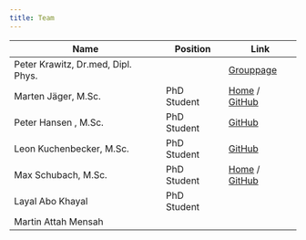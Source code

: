 ```yaml
---
title: Team
---
```



Name                                | Position        | Link
------------------------------------|-----------------|-----------------
Peter Krawitz, Dr.med, Dipl. Phys.  |                 | [Grouppage](http://krawitz.charite.de/)
Marten Jäger, M.Sc.                 | PhD Student     | [Home](team_jaeger.html) / [GitHub](https://github.com/martenj)
Peter Hansen , M.Sc.                | PhD Student     | [GitHub](https://github.com/hansenp)
Leon Kuchenbecker, M.Sc.            | PhD Student     | [GitHub](https://github.com/lkuchenb)
Max Schubach, M.Sc.                 | PhD Student     | [Home](team_schubach.html) / [GitHub](https://github.com/visze)
Layal Abo Khayal                    | PhD Student     | 
Martin Attah Mensah                 |                 | 


